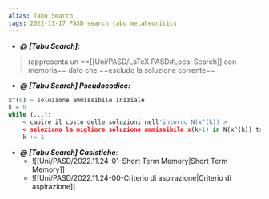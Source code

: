 ```yaml
---
alias: Tabu Search
tags: 2022-11-17 PASD search tabu metaheuritics
---
```


- ***@ [Tabu Search]:***
> rappresenta un ==[[Uni/PASD/LaTeX PASD#Local Search]] con memoria== dato che ==escludo la soluzione corrente==

<!--ID: 1670236970782-->


- ***@ [Tabu Search] Pseudocodice:***
```python
x^(0) = soluzione ammissibile iniziale
k = 0
while (...):
	< capire il costo delle soluzioni nell'intorno N(x^(k)) >
	< seleziono la migliore soluzione ammissibile x(k+1) in N(x^(k)) tranne la soluzione corrente x(k)
	k += 1
```

<!--ID: 1670236970787-->


- ***@ [Tabu Search] Casistiche***:
	- ![[Uni/PASD/2022.11.24-01-Short Term Memory|Short Term Memory]]
	- ![[Uni/PASD/2022.11.24-00-Criterio di aspirazione|Criterio di aspirazione]]